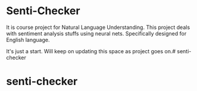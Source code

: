 # Senti-Checker

It is course project for Natural Language Understanding. This project deals with sentiment analysis stuffs using neural nets. Specifically designed for English language.

It's just a start. Will keep on updating this space as project goes on.# senti-checker
# senti-checker
